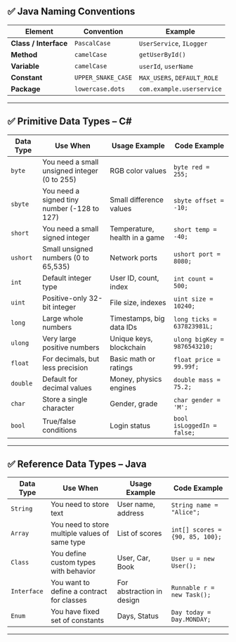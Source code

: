 ## ✅ Java Naming Conventions

| Element               | Convention         | Example                     |
| --------------------- | ------------------ | --------------------------- |
| **Class / Interface** | `PascalCase`       | `UserService`, `ILogger`    |
| **Method**            | `camelCase`        | `getUserById()`             |
| **Variable**          | `camelCase`        | `userId`, `userName`        |
| **Constant**          | `UPPER_SNAKE_CASE` | `MAX_USERS`, `DEFAULT_ROLE` |
| **Package**           | `lowercase.dots`   | `com.example.userservice`   |

---

## ✅ Primitive Data Types – C\#

| Data Type | Use When                                     | Usage Example                 | Code Example                 |
| --------- | -------------------------------------------- | ----------------------------- | ---------------------------- |
| `byte`    | You need a small unsigned integer (0 to 255) | RGB color values              | `byte red = 255;`            |
| `sbyte`   | You need a signed tiny number (-128 to 127)  | Small difference values       | `sbyte offset = -10;`        |
| `short`   | You need a small signed integer              | Temperature, health in a game | `short temp = -40;`          |
| `ushort`  | Small unsigned numbers (0 to 65,535)         | Network ports                 | `ushort port = 8080;`        |
| `int`     | Default integer type                         | User ID, count, index         | `int count = 500;`           |
| `uint`    | Positive-only 32-bit integer                 | File size, indexes            | `uint size = 10240;`         |
| `long`    | Large whole numbers                          | Timestamps, big data IDs      | `long ticks = 637823981L;`   |
| `ulong`   | Very large positive numbers                  | Unique keys, blockchain       | `ulong bigKey = 9876543210;` |
| `float`   | For decimals, but less precision             | Basic math or ratings         | `float price = 99.99f;`      |
| `double`  | Default for decimal values                   | Money, physics engines        | `double mass = 75.2;`        |
| `char`    | Store a single character                     | Gender, grade                 | `char gender = 'M';`         |
| `bool`    | True/false conditions                        | Login status                  | `bool isLoggedIn = false;`   |

---

## ✅ Reference Data Types – Java

| Data Type   | Use When                                       | Usage Example             | Code Example                    |
| ----------- | ---------------------------------------------- | ------------------------- | ------------------------------- |
| `String`    | You need to store text                         | User name, address        | `String name = "Alice";`        |
| `Array`     | You need to store multiple values of same type | List of scores            | `int[] scores = {90, 85, 100};` |
| `Class`     | You define custom types with behavior          | User, Car, Book           | `User u = new User();`          |
| `Interface` | You want to define a contract for classes      | For abstraction in design | `Runnable r = new Task();`      |
| `Enum`      | You have fixed set of constants                | Days, Status              | `Day today = Day.MONDAY;`       |

---
